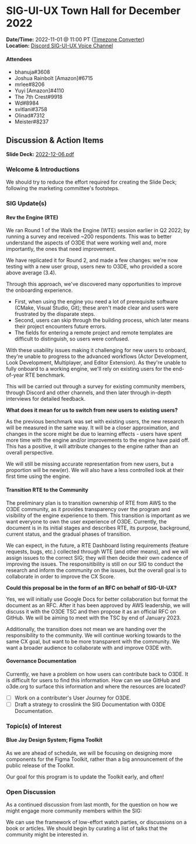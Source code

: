 # SIG-UI-UX Town Hall for December 2022

**Date/Time:** 2022-11-01 @ 11:00 PT ([Timezone Converter](https://www.timeanddate.com/worldclock/fixedtime.html?msg=TSC&iso=20221011T08&p1=234&ah=1))  
**Location:** [Discord SIG-UI-UX Voice Channel](https://discord.gg/Mc6jStmuMK)  

#### Attendees
- bhanuja#3608
- Joshua Rainbolt [Amazon]#6715
- mrlee#8206
- Yuyi [Amazon]#4110
- The 7th Crest#9918
- Wd#8984
- svitlani#3758
- Olinad#7312
- Meister#8237

## Discussion & Action Items

**Slide Deck:** [2022-12-06.pdf](https://github.com/o3de/sig-ui-ux/files/10171331/2022-12-06.pdf)

### Welcome & Introductions
We should try to reduce the effort required for creating the Slide Deck; following the marketing committee's footsteps.

### SIG Update(s)
#### Rev the Engine (RTE)

We ran Round 1 of the Walk the Engine (WTE) session earlier in Q2 2022; by running a survey and received ~200 respondents. This was to better understand the aspects of O3DE that were working well and, more importantly, the ones that need improvement.

We have replicated it for Round 2, and made a few changes: we're now testing with a new user group, users new to O3DE, who provided a score above average (3.4).

Through this approach, we've discovered many opportunities to improve the onboarding experience.

- First, when using the engine you need a lot of prerequisite software (CMake, Visual Studio, Git); these aren't made clear and users were frustrated by the disparate steps.
- Second, users can skip through the building process, which later means their project encounters future errors.
- The fields for entering a remote project and remote templates are difficult to distinguish, so users were confused.

With these usability issues making it challenging for new users to onboard, they're unable to progress to the advanced workflows (Actor Development, Look Development, Multiplayer, and Editor Extension). As they're unable to fully onboard to a working engine, we'll rely on existing users for the end-of-year RTE benchmark.

This will be carried out through a survey for existing community members, through Discord and other channels, and then later through in-depth interviews for detailed feedback.

**What does it mean for us to switch from new users to existing users?**

As the previous benchmark was set with existing users, the new research will be measured in the same way. It will be a closer approximation, and changes in the score might be due to learning effects - users have spent more time with the engine and/or improvements to the engine have paid off. This has a positive, it will attribute changes to the engine rather than an overall perspective.

We will still be missing accurate representation from new users, but a proportion will be new(er). We will also have a less controlled look at their first time using the engine.

#### Transition RTE to the Community
The preliminary plan is to transition ownership of RTE from AWS to the O3DE community, as it provides transparency over the program and visibility of the engine experience to them. This transition is important as we want everyone to own the user experience of O3DE. Currently, the document is in its initial stages and describes RTE, its purpose, background, current status, and the gradual phases of transition.

We can expect, in the future, a RTE Dashboard listing requirements (feature requests, bugs, etc.) collected through WTE (and other means), and we will assign issues to the correct SIG; they will then decide their own cadence of improving the issues. The responsitibility is still on our SIG to conduct the research and inform the community on the issues, but the overall goal is to collaborate in order to improve the CX Score.

**Could this proposal be in the form of an RFC on behalf of SIG-UI-UX?**

Yes, we will initially use Google Docs for better collaboration but format the document as an RFC. After it has been approved by AWS leadership, we will discuss it with the O3DE TSC and then propose it as an official RFC on GitHub. We will be aiming to meet with the TSC by end of January 2023.

Additionally, the transition does not mean we are handing over the responsibility to the community. We will continue working towards to the same CX goal, but want to be more transparent with the community. We want a broader audience to collaborate with and improve O3DE with.

#### Governance Documentation
Currently, we have a problem on how users can contribute back to O3DE. It is difficult for users to find this information. How can we use GitHub and o3de.org to surface this information and where the resources are located? 

- [ ] Work on a contributer's User Journey for O3DE. 
- [ ] Draft a strategy to crosslink the SIG Documentation with O3DE Documentation.

### Topic(s) of Interest
#### Blue Jay Design System; Figma Toolkit
As we are ahead of schedule, we will be focusing on designing more components for the Figma Toolkit, rather than a big announcement of the public release of the Toolkit.

Our goal for this program is to update the Toolkit early, and often!

### Open Discussion
As a continued discussion from last month, for the question on how we might engage more community members within the SIG:

We can use the framework of low-effort watch parties, or discussions on a book or articles. We should begin by curating a list of talks that the community might be interested in.
